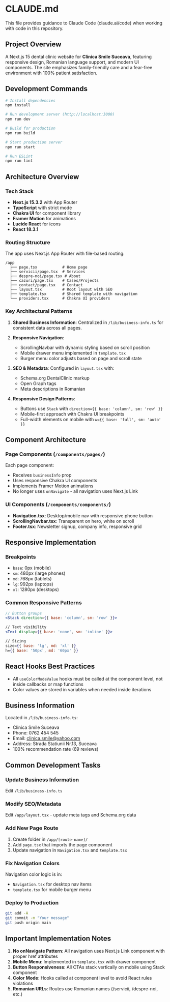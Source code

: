 # CLAUDE.md

This file provides guidance to Claude Code (claude.ai/code) when working with code in this repository.

## Project Overview
A Next.js 15 dental clinic website for **Clinica Smile Suceava**, featuring responsive design, Romanian language support, and modern UI components. The site emphasizes family-friendly care and a fear-free environment with 100% patient satisfaction.

## Development Commands

```bash
# Install dependencies
npm install

# Run development server (http://localhost:3000)
npm run dev

# Build for production
npm run build

# Start production server
npm run start

# Run ESLint
npm run lint
```

## Architecture Overview

### Tech Stack
- **Next.js 15.3.2** with App Router
- **TypeScript** with strict mode
- **Chakra UI** for component library
- **Framer Motion** for animations
- **Lucide React** for icons
- **React 18.3.1**

### Routing Structure
The app uses Next.js App Router with file-based routing:
```
/app
  ├── page.tsx           # Home page
  ├── servicii/page.tsx  # Services
  ├── despre-noi/page.tsx # About
  ├── cazuri/page.tsx    # Cases/Projects
  ├── contact/page.tsx   # Contact
  ├── layout.tsx         # Root layout with SEO
  ├── template.tsx       # Shared template with navigation
  └── providers.tsx      # Chakra UI providers
```

### Key Architectural Patterns

1. **Shared Business Information**: Centralized in `/lib/business-info.ts` for consistent data across all pages.

2. **Responsive Navigation**: 
   - ScrollingNavbar with dynamic styling based on scroll position
   - Mobile drawer menu implemented in `template.tsx`
   - Burger menu color adjusts based on page and scroll state

3. **SEO & Metadata**: Configured in `layout.tsx` with:
   - Schema.org DentalClinic markup
   - Open Graph tags
   - Meta descriptions in Romanian

4. **Responsive Design Patterns**:
   - Buttons use `Stack` with `direction={{ base: 'column', sm: 'row' }}`
   - Mobile-first approach with Chakra UI breakpoints
   - Full-width elements on mobile with `w={{ base: 'full', sm: 'auto' }}`

## Component Architecture

### Page Components (`/components/pages/`)
Each page component:
- Receives `businessInfo` prop
- Uses responsive Chakra UI components
- Implements Framer Motion animations
- No longer uses `onNavigate` - all navigation uses Next.js Link

### UI Components (`/components/components/`)
- **Navigation.tsx**: Desktop/mobile nav with responsive phone button
- **ScrollingNavbar.tsx**: Transparent on hero, white on scroll
- **Footer.tsx**: Newsletter signup, company info, responsive grid

## Responsive Implementation

### Breakpoints
- `base`: 0px (mobile)
- `sm`: 480px (large phones)
- `md`: 768px (tablets)
- `lg`: 992px (laptops)
- `xl`: 1280px (desktops)

### Common Responsive Patterns
```jsx
// Button groups
<Stack direction={{ base: 'column', sm: 'row' }}>

// Text visibility
<Text display={{ base: 'none', sm: 'inline' }}>

// Sizing
size={{ base: 'lg', md: 'xl' }}
h={{ base: '50px', md: '60px' }}
```

## React Hooks Best Practices
- All `useColorModeValue` hooks must be called at the component level, not inside callbacks or map functions
- Color values are stored in variables when needed inside iterations

## Business Information
Located in `/lib/business-info.ts`:
- Clinica Smile Suceava
- Phone: 0762 454 545
- Email: clinica.smile@yahoo.com
- Address: Strada Statiunii Nr.13, Suceava
- 100% recommendation rate (69 reviews)

## Common Development Tasks

### Update Business Information
Edit `/lib/business-info.ts`

### Modify SEO/Metadata
Edit `/app/layout.tsx` - update meta tags and Schema.org data

### Add New Page Route
1. Create folder in `/app/[route-name]/`
2. Add `page.tsx` that imports the page component
3. Update navigation in `Navigation.tsx` and `template.tsx`

### Fix Navigation Colors
Navigation color logic is in:
- `Navigation.tsx` for desktop nav items
- `template.tsx` for mobile burger menu

### Deploy to Production
```bash
git add -A
git commit -m "Your message"
git push origin main
```

## Important Implementation Notes

1. **No onNavigate Pattern**: All navigation uses Next.js Link component with proper href attributes
2. **Mobile Menu**: Implemented in `template.tsx` with drawer component
3. **Button Responsiveness**: All CTAs stack vertically on mobile using Stack component
4. **Color Mode**: Hooks called at component level to avoid React rules violations
5. **Romanian URLs**: Routes use Romanian names (/servicii, /despre-noi, etc.)